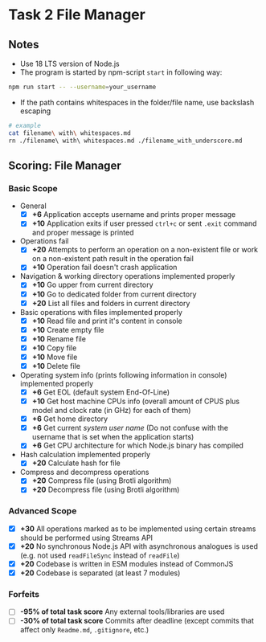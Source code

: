 # Task 2 File Manager

## Notes

- Use 18 LTS version of Node.js
- The program is started by npm-script `start` in following way:

```bash
npm run start -- --username=your_username
```

- If the path contains whitespaces in the folder/file name, use backslash escaping

```bash
# example
cat filename\ with\ whitespaces.md
rn ./filename\ with\ whitespaces.md ./filename_with_underscore.md
```

## Scoring: File Manager

### Basic Scope

- General
  - [x] **+6** Application accepts username and prints proper message
  - [x] **+10** Application exits if user pressed `ctrl+c` or sent `.exit` command and proper message is printed
- Operations fail
  - [x] **+20** Attempts to perform an operation on a non-existent file or work on a non-existent path result in the operation fail
  - [x] **+10** Operation fail doesn't crash application
- Navigation & working directory operations implemented properly
  - [x] **+10** Go upper from current directory
  - [x] **+10** Go to dedicated folder from current directory
  - [x] **+20** List all files and folders in current directory
- Basic operations with files implemented properly
  - [x] **+10** Read file and print it's content in console
  - [x] **+10** Create empty file
  - [x] **+10** Rename file
  - [x] **+10** Copy file
  - [x] **+10** Move file
  - [x] **+10** Delete file
- Operating system info (prints following information in console) implemented properly
  - [x] **+6** Get EOL (default system End-Of-Line)
  - [x] **+10** Get host machine CPUs info (overall amount of CPUS plus model and clock rate (in GHz) for each of them)
  - [x] **+6** Get home directory
  - [x] **+6** Get current _system user name_ (Do not confuse with the username that is set when the application starts)
  - [x] **+6** Get CPU architecture for which Node.js binary has compiled
- Hash calculation implemented properly
  - [x] **+20** Calculate hash for file
- Compress and decompress operations
  - [x] **+20** Compress file (using Brotli algorithm)
  - [x] **+20** Decompress file (using Brotli algorithm)

### Advanced Scope

- [x] **+30** All operations marked as to be implemented using certain streams should be performed using Streams API
- [x] **+20** No synchronous Node.js API with asynchronous analogues is used (e.g. not used `readFileSync` instead of `readFile`)
- [x] **+20** Codebase is written in ESM modules instead of CommonJS
- [x] **+20** Codebase is separated (at least 7 modules)

### Forfeits

- [ ] **-95% of total task score** Any external tools/libraries are used
- [ ] **-30% of total task score** Commits after deadline (except commits that affect only `Readme.md`, `.gitignore`, etc.)
